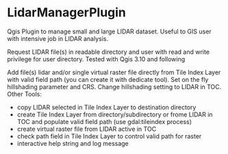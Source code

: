 # LidarManagerPlugin
Qgis Plugin to manage small and large LIDAR dataset. 
Useful to GIS user with intensive job in LIDAR analysis.

Request LIDAR file(s) in readable directory and user with read and write privilege for user directory.
Tested with Qgis 3.10 and following

Add file(s) lidar and/or single virtual raster file directly from Tile Index Layer with valid field path (you can create it with dedicate tool). 
Set on the fly hillshading parameter and CRS. 
Change hillshading setting to LIDAR in TOC.
Other Tools: 
  - copy LIDAR selected in Tile Index Layer to destination directory
  - create Tile Index Layer from directory/subdirectory or frome LIDAR in TOC and populate valid field path (use gdal:tileindex process)
  - create virtual raster file from LIDAR active in TOC
  - check path field in Tile Index Layer to control valid path for raster
  - interactive help string and log message
